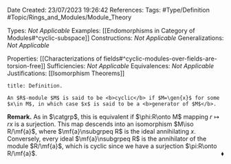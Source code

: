 <div class="topSpace"></div>

Date Created: 23/07/2023 19:26:42
References:
Tags: #Type/Definition #Topic/Rings_and_Modules/Module_Theory

Types: <i>Not Applicable</i>
Examples: [[Endomorphisms in Category of Modules#^cyclic-subspace]]
Constructions: <i>Not Applicable</i>
Generalizations: <i>Not Applicable</i>

Properties: [[Characterizations of fields#^cyclic-modules-over-fields-are-torsion-free]]
Sufficiencies: <i>Not Applicable</i>
Equivalences: <i>Not Applicable</i>
Justifications: [[Isomorphism Theorems]]

``` ad-Definition
title: Definition.

An $R$-module $M$ is said to be <b>cyclic</b> if $M=\gen{x}$ for some $x\in M$, in which case $x$ is said to be a <b>generator of $M$</b>.

```

<b>Remark.</b> As in $\catgrp$, this is equivalent if $\phi:R\onto M$ mapping $r\mapsto rx$ is a surjection. This map descends into an isomorphism $M\iso R/\mf{a}$, where $\mf{a}\nsubgrpeq R$ is the ideal annihilating $x$. Conversely, every ideal $\mf{a}\nsubgrpeq R$ is the annihilator of the module $R/\mf{a}$, which is cyclic since we have a surjection $\pi:R\onto R/\mf{a}$.<span style="float:right;">$\blacklozenge$</span>
